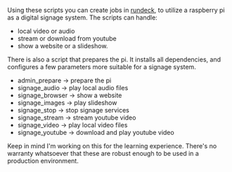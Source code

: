 Using these scripts you can create jobs in [rundeck](https://github.com/rundeck/rundeck), to utilize a raspberry pi as a digital signage system. The scripts can handle:

- local video or audio
- stream or download from youtube
- show a website or a slideshow. 

There is also a script that prepares the pi. It installs all dependencies, and configures a few parameters more suitable for a signage system.

- admin_prepare -> prepare the pi
- signage_audio -> play local audio files
- signage_browser -> show a website
- signage_images -> play slideshow
- signage_stop -> stop signage services
- signage_stream -> stream youtube video
- signage_video -> play local video files
- signage_youtube -> download and play youtube video

Keep in mind I'm working on this for the learning experience. There's no warranty whatsoever that these are robust enough to be used in a production environment.
